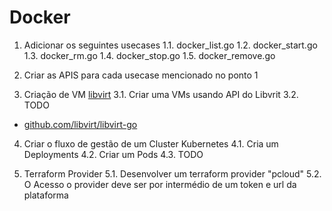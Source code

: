 # Docker

1. Adicionar os seguintes usecases
1.1. docker_list.go
1.2. docker_start.go
1.3. docker_rm.go
1.4. docker_stop.go
1.5. docker_remove.go

2. Criar as APIS para cada usecase mencionado no ponto 1

3. Criação de VM [libvirt](https://pkg.go.dev/libvirt.org/go/libvirt#hdr-Example_usage)
3.1. Criar uma VMs usando API do Libvrit
3.2. TODO

- [github.com/libvirt/libvirt-go](https://github.com/libvirt/libvirt-go)

4. Criar o fluxo de gestão de um Cluster Kubernetes
4.1. Cria um Deployments
4.2. Criar um Pods
4.3. TODO

5. Terraform Provider
5.1. Desenvolver um terraform provider "pcloud"
5.2. O Acesso o provider deve ser por intermédio de um token e url da plataforma